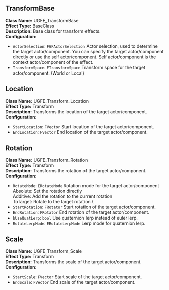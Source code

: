 ## TransformBase
**Class Name:** UGFE_TransformBase \
**Effect Type:** BaseClass \
**Description:** Base class for transform effects. \
**Configuration:**
- `ActorSelection`: `FGFActorSelection`
	Actor selection, used to determine the target actor/component. You can specify the target actor/component directly or use the self actor/component. Self actor/component is the context actor/component of the effect.
- `TransformSpace`: `ETransformSpace`
	Transform space for the target actor/component. (World or Local)

## Location
**Class Name:** UGFE_Transform_Location \
**Effect Type:** Transform \
**Description:** Transforms the location of the target actor/component. \
**Configuration:**
- `StartLocation`: `FVector`
	Start location of the target actor/component.
- `EndLocation`: `FVector`
	End location of the target actor/component.

## Rotation
**Class Name:** UGFE_Transform_Rotation \
**Effect Type:** Transform \
**Description:** Transforms the rotation of the target actor/component. \
**Configuration:**
- `RotateMode`: `ERotateMode`
	Rotation mode for the target actor/component \
	Absolute: Set the rotation directly \
	Additive: Add the rotation to the current rotation \
	ToTarget: Rotate to the target rotation \
- `StartRotation`: `FRotator`
	Start rotation of the target actor/component.
- `EndRotation`: `FRotator`
	End rotation of the target actor/component.
- `bUseQuatLerp`: `bool`
	Use quaternion lerp instead of euler lerp.
- `RotateLerpMode`: `ERotateLerpMode`
	Lerp mode for quaternion lerp.

## Scale
**Class Name:** UGFE_Transform_Scale \
**Effect Type:** Transform \
**Description:** Transforms the scale of the target actor/component. \
**Configuration:**
- `StartScale`: `FVector`
	Start scale of the target actor/component.
- `EndScale`: `FVector`
	End scale of the target actor/component.

